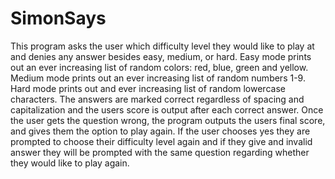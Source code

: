 # SimonSays
This program asks the user which difficulty level they would like to play at and denies any answer besides
easy, medium, or hard. Easy mode prints out an ever increasing list of random colors: red, blue, green and yellow.
Medium mode prints out an ever increasing list of random numbers 1-9. Hard mode prints out and ever increasing
list of random lowercase characters. The answers are marked correct regardless of spacing and capitalization and
the users score is output after each correct answer. Once the user gets the question wrong, the program outputs 
the users final score, and gives them the option to play again. If the user chooses yes they are prompted to
choose their difficulty level again and if they give and invalid answer they will be prompted with the same 
question regarding whether they would like to play again.
